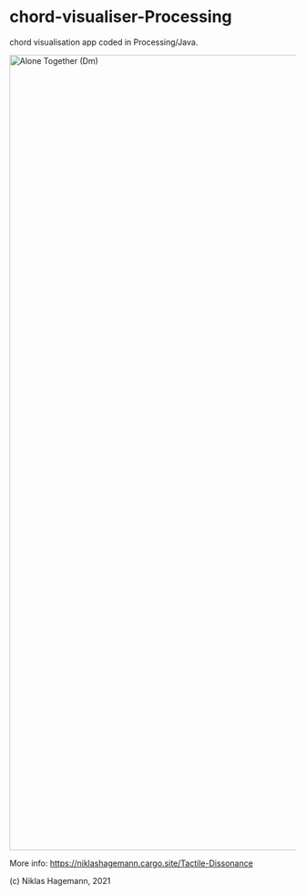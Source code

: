 # chord-visualiser-Processing
chord visualisation app coded in Processing/Java.

<img width="1395" alt="Alone Together (Dm)" src="https://user-images.githubusercontent.com/16756276/146685400-60385b38-30e0-4351-bc0c-bc015d4a8c69.png">

More info: https://niklashagemann.cargo.site/Tactile-Dissonance

(c) Niklas Hagemann, 2021
